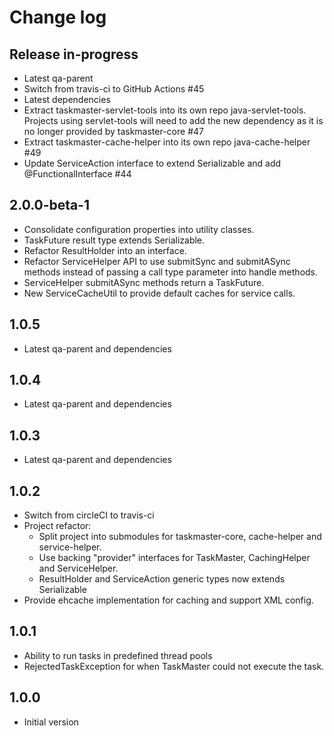 # Change log

## Release in-progress

* Latest qa-parent
* Switch from travis-ci to GitHub Actions #45
* Latest dependencies
* Extract taskmaster-servlet-tools into its own repo java-servlet-tools. Projects using servlet-tools will need to add the new dependency as it is no longer provided by taskmaster-core #47
* Extract taskmaster-cache-helper into its own repo java-cache-helper #49
* Update ServiceAction interface to extend Serializable and add @FunctionalInterface #44

## 2.0.0-beta-1

* Consolidate configuration properties into utility classes.
* TaskFuture result type extends Serializable.
* Refactor ResultHolder into an interface.
* Refactor ServiceHelper API to use submitSync and submitASync methods instead of passing a call type parameter into handle methods.
* ServiceHelper submitASync methods return a TaskFuture.
* New ServiceCacheUtil to provide default caches for service calls.

## 1.0.5

* Latest qa-parent and dependencies

## 1.0.4

* Latest qa-parent and dependencies

## 1.0.3

* Latest qa-parent and dependencies

## 1.0.2

* Switch from circleCI to travis-ci
* Project refactor:
  * Split project into submodules for taskmaster-core, cache-helper and service-helper.
  * Use backing "provider" interfaces for TaskMaster, CachingHelper and ServiceHelper.
  * ResultHolder and ServiceAction generic types now extends Serializable
* Provide ehcache implementation for caching and support XML config.

## 1.0.1

* Ability to run tasks in predefined thread pools
* RejectedTaskException for when TaskMaster could not execute the task.

## 1.0.0

* Initial version
